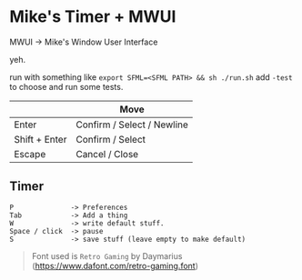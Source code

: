 # Mike's Timer + MWUI

MWUI -> Mike's Window User Interface

yeh.

run with something like `export SFML=<SFML PATH> && sh ./run.sh`
add `-test` to choose and run some tests.

| <Arrows>      | Move                       |
|---------------|----------------------------|
| Enter         | Confirm / Select / Newline |
| Shift + Enter | Confirm / Select           |
| Escape        | Cancel / Close             |

## Timer
```
P              -> Preferences
Tab            -> Add a thing
W              -> write default stuff.
Space / click  -> pause
S              -> save stuff (leave empty to make default)
```
 
 > Font used is `Retro Gaming` by Daymarius (https://www.dafont.com/retro-gaming.font)


